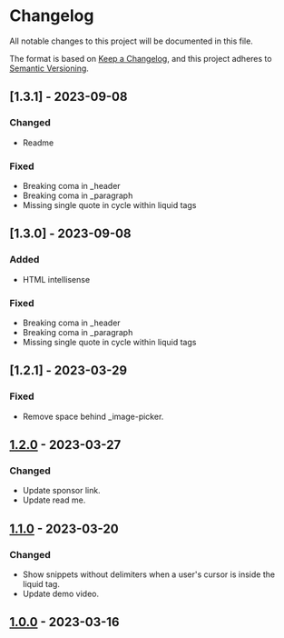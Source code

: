 # Changelog

All notable changes to this project will be documented in this file.

The format is based on [Keep a Changelog](https://keepachangelog.com/en/1.0.0/),
and this project adheres to [Semantic Versioning](https://semver.org/spec/v2.0.0.html).

## [1.3.1] - 2023-09-08

### Changed

- Readme

### Fixed

- Breaking coma in \_header
- Breaking coma in \_paragraph
- Missing single quote in cycle within liquid tags

## [1.3.0] - 2023-09-08

### Added

- HTML intellisense

### Fixed

- Breaking coma in \_header
- Breaking coma in \_paragraph
- Missing single quote in cycle within liquid tags

## [1.2.1] - 2023-03-29

### Fixed

- Remove space behind \_image-picker.

## [1.2.0] - 2023-03-27

### Changed

- Update sponsor link.
- Update read me.

## [1.1.0] - 2023-03-20

### Changed

- Show snippets without delimiters when a user's cursor is inside the liquid tag.
- Update demo video.

## [1.0.0] - 2023-03-16

[1.2.0]: https://github.com/ways-agency/shopify-liquid-snippets/releases/tag/v1.2.1
[1.2.0]: https://github.com/ways-agency/shopify-liquid-snippets/releases/tag/v1.2.0
[1.1.0]: https://github.com/ways-agency/shopify-liquid-snippets/releases/tag/v1.1.0
[1.0.0]: https://github.com/ways-agency/shopify-liquid-snippets/releases/tag/v1.0.0
